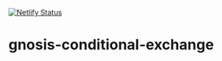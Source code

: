 [![Netlify Status](https://api.netlify.com/api/v1/badges/2da38309-7dbe-43bb-bb2a-ba3186bc3556/deploy-status)](https://app.netlify.com/sites/conditional/deploys)

# gnosis-conditional-exchange
